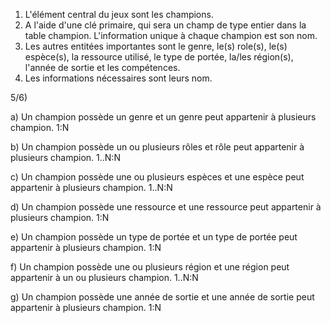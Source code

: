 1) L'élément central du jeux sont les champions.
2) A l'aide d'une clé primaire, qui sera un champ de type entier dans la table champion.
L'information unique à chaque champion est son nom.
3) Les autres entitées importantes sont le genre, le(s) role(s), le(s) espèce(s), la ressource utilisé, le type de portée, la/les région(s), l'année de sortie et les compétences.
4) Les informations nécessaires sont leurs nom.

5/6)

a) Un champion possède un genre et un genre peut appartenir à plusieurs champion. 1:N

b) Un champion possède un ou plusieurs rôles et rôle peut appartenir à plusieurs champion. 1..N:N

c) Un champion possède une ou plusieurs espèces et une espèce peut appartenir à plusieurs champion. 1..N:N

d) Un champion possède une ressource et une ressource peut appartenir à plusieurs champion. 1:N

e) Un champion possède un type de portée et un type de portée peut appartenir à plusieurs champion. 1:N

f) Un champion possède une ou plusieurs région et une région peut appartenir à un ou plusieurs champion. 1..N:N

g) Un champion possède une année de sortie et une année de sortie peut appartenir à plusieurs champion. 1:N
